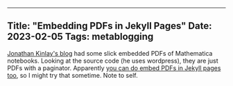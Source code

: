 

---
Title: "Embedding PDFs in Jekyll Pages"
Date: 2023-02-05
Tags: metablogging
---

[Jonathan Kinlay's blog](https://jonathankinlay.com/) had some slick embedded PDFs of Mathematica notebooks.  Looking at the source code (he uses wordpress), they are just PDFs with a paginator. Apparently [you can do embed PDFs in Jekyll pages too](https://talk.jekyllrb.com/t/embed-pdf-in-github-pages/4527), so I might try that sometime. Note to self.

